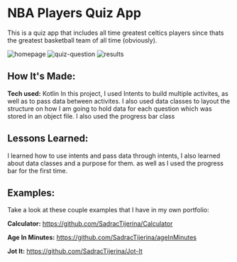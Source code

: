 # NBA Players Quiz App
This is a quiz app that includes all time greatest celtics players since thats the greatest basketball team of all time (obviously).

![homepage](https://user-images.githubusercontent.com/20524736/184519831-aab61297-42f3-4e37-8316-f8458101d2ce.png)
![quiz-question](https://user-images.githubusercontent.com/20524736/184519873-160b9aa0-3ee3-4a4a-8664-9d89e8dc254d.png)
![results](https://user-images.githubusercontent.com/20524736/184519896-53999656-b669-4e88-baf7-414a8fca9c7d.png)

## How It's Made:

**Tech used:** Kotlin
In this project, I used Intents to build multiple activites, as well as to pass data between activites. I also used data classes to layout the structure on how I am going to hold data for each question which was stored in an object file. I also used the progress bar class

## Lessons Learned:
I learned how to use intents and pass data through intents, I also learned about data classes and a purpose for them. as well as I used the progress bar for the first time.


## Examples:
Take a look at these couple examples that I have in my own portfolio:

**Calculator:** https://github.com/SadracTijerina/Calculator

**Age In Minutes:** https://github.com/SadracTijerina/ageInMinutes

**Jot It:** https://github.com/SadracTijerina/Jot-It
